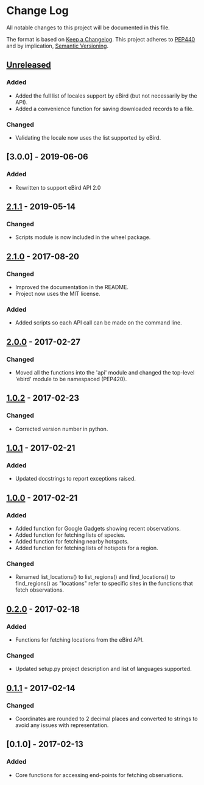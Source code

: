 # Change Log
All notable changes to this project will be documented in this file.

The format is based on [Keep a Changelog](http://keepachangelog.com/).
This project adheres to [PEP440](https://www.python.org/dev/peps/pep-0440/)
and by implication, [Semantic Versioning](http://semver.org/).

## [Unreleased]
### Added 
- Added the full list of locales support by eBird (but not necessarily by the API).
- Added a convenience function for saving downloaded records to a file.
### Changed
- Validating the locale now uses the list supported by eBird.

## [3.0.0] - 2019-06-06
### Added 
- Rewritten to support eBird API 2.0

## [2.1.1] - 2019-05-14
### Changed
- Scripts module is now included in the wheel package.

## [2.1.0] - 2017-08-20
### Changed
- Improved the documentation in the README.
- Project now uses the MIT license.

### Added 
- Added scripts so each API call can be made on the command line.

## [2.0.0] - 2017-02-27
### Changed 
- Moved all the functions into the 'api' module and changed the top-level
'ebird' module to be namespaced (PEP420).

## [1.0.2] - 2017-02-23
### Changed 
- Corrected version number in python.

## [1.0.1] - 2017-02-21
### Added 
- Updated docstrings to report exceptions raised.

## [1.0.0] - 2017-02-21
### Added 
- Added function for Google Gadgets showing recent observations.
- Added function for fetching lists of species.
- Added function for fetching nearby hotspots.
- Added function for fetching lists of hotspots for a region.
### Changed
- Renamed list_locations() to list_regions() and find_locations() to 
find_regions() as "locations" refer to specific sites in the functions 
that fetch observations.

## [0.2.0] - 2017-02-18
### Added
- Functions for fetching locations from the eBird API.
### Changed
- Updated setup.py project description and list of languages supported.

## [0.1.1] - 2017-02-14
### Changed
- Coordinates are rounded to 2 decimal places and converted to strings to
avoid any issues with representation.

## [0.1.0] - 2017-02-13
### Added
- Core functions for accessing end-points for fetching observations.

[Unreleased]: https://github.com/ProjectBabbler/ebird-api/compare/3.0.0...HEAD
[2.1.1]: https://github.com/ProjectBabbler/ebird-api/compare/2.0.1...2.1.1
[2.1.0]: https://github.com/ProjectBabbler/ebird-api/compare/2.0.0...2.1.0
[2.0.0]: https://github.com/ProjectBabbler/ebird-api/compare/1.0.2...2.0.0
[1.0.2]: https://github.com/ProjectBabbler/ebird-api/compare/1.0.1...1.0.2
[1.0.1]: https://github.com/ProjectBabbler/ebird-api/compare/1.0.0...1.0.1
[1.0.0]: https://github.com/ProjectBabbler/ebird-api/compare/0.2.0...1.0.0
[0.2.0]: https://github.com/ProjectBabbler/ebird-api/compare/0.1.1...0.2.0
[0.1.1]: https://github.com/ProjectBabbler/ebird-api/compare/0.1.0...0.1.1
